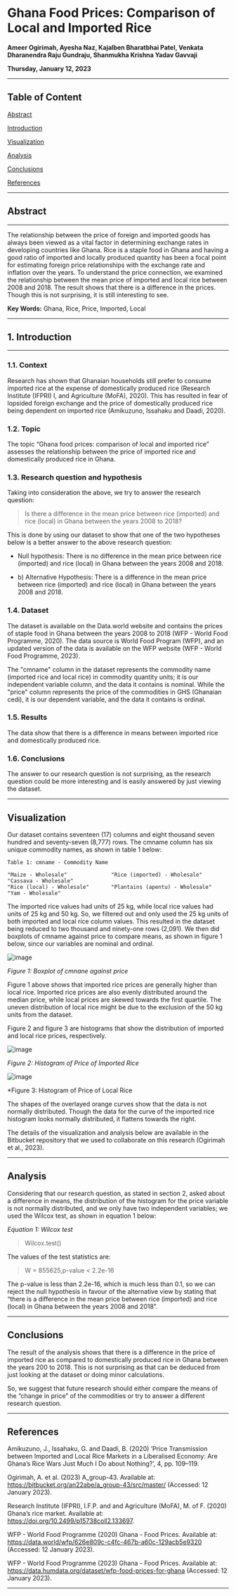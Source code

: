 # Ghana Food Prices: Comparison of Local and Imported Rice

**Ameer Ogirimah, Ayesha Naz, Kajalben Bharatbhai Patel, Venkata Dharanendra Raju Gundraju, Shanmukha Krishna Yadav Gavvaji**

**Thursday, January 12, 2023**

---

## Table of Content

[Abstract](#Abstract)

[Introduction](#Introduction)

[Visualization](#Visualization)

[Analysis](#Analysis)

[Conclusions](#Conclusions)

[References](#References)

---

## Abstract

---
The relationship between the price of foreign and imported goods has always been viewed as a vital factor in determining exchange rates in developing countries like Ghana. Rice is a staple food in Ghana and having a good ratio of imported and locally produced quantity has been a focal point for estimating foreign price relationships with the exchange rate and inflation over the years. To understand the price connection, we examined the relationship between the mean price of imported and local rice between 2008 and 2018. The result shows that there is a difference in the prices. Though this is not surprising, it is still interesting to see.

**Key Words:** Ghana, Rice, Price, Imported, Local

---

## 1. Introduction

---
### 1.1. Context

Research has shown that Ghanaian households still prefer to consume imported rice at the expense of domestically produced rice (Research Institute (IFPRI) I, and Agriculture (MoFA), 2020). This has resulted in fear of lopsided foreign exchange and the price of domestically produced rice being dependent on imported rice (Amikuzuno, Issahaku and Daadi, 2020).

### 1.2. Topic

The topic “Ghana food prices: comparison of local and imported rice” assesses the relationship between the price of imported rice and domestically produced rice in Ghana.

### 1.3. Research question and hypothesis

Taking into consideration the above, we try to answer the research question:
>Is there a difference in the mean price between rice (imported) and rice (local) in Ghana between the years 2008 to 2018?

This is done by using our dataset to show that one of the two hypotheses below is a better answer to the above research question:

- Null hypothesis: There is no difference in the mean price between rice (imported) and rice (local) in Ghana between the years 2008 and 2018.

- b)	Alternative Hypothesis: There is a difference in the mean price between rice (imported) and rice (local) in Ghana between the years 2008 and 2018.

### 1.4. Dataset

The dataset is available on the Data.world website and contains the prices of staple food in Ghana between the years 2008 to 2018 (WFP - World Food Programme, 2020). The data source is World Food Program (WFP), and an updated version of the data is available on the WFP website (WFP - World Food Programme, 2023).

The "cmname" column in the dataset represents the commodity name (imported rice and local rice) in commodity quantity units; it is our independent variable column, and the data it contains is nominal. While the "price" column represents the price of the commodities in GHS (Ghanaian cedi), it is our dependent variable, and the data it contains is ordinal.

### 1.5. Results

The data show that there is a difference in means between imported rice and domestically produced rice.

### 1.6. Conclusions

The answer to our research question is not surprising, as the research question could be more interesting and is easily answered by just viewing the dataset.

---

## Visualization

Our dataset contains seventeen (17) columns and eight thousand seven hundred and seventy-seven (8,777) rows. The cmname column has six unique commodity names, as shown in table 1 below:

```
Table 1: cmname - Commodity Name

"Maize - Wholesale"              "Rice (imported) - Wholesale"         "Cassava - Wholesale"           
"Rice (local) - Wholesale"       "Plantains (apentu) - Wholesale"      "Yam - Wholesale"
```
The imported rice values had units of 25 kg, while local rice values had units of 25 kg and 50 kg. So, we filtered out and only used the 25 kg units of both imported and local rice column values. This resulted in the dataset being reduced to two thousand and ninety-one rows (2,091).
We then did boxplots of cmname against price to compare means, as shown in figure 1 below, since our variables are nominal and ordinal.

![image](Boxplot-of-rice-against-price.png)

*Figure 1: Boxplot of cmnane against price*

Figure 1 above shows that imported rice prices are generally higher than local rice. Imported rice prices are also evenly distributed around the median price, while local prices are skewed towards the first quartile. The uneven distribution of local rice might be due to the exclusion of the 50 kg units from the dataset.

Figure 2 and figure 3 are histograms that show the distribution of imported and local rice prices, respectively.

![image](Histogram-of-imported-rice.png)

*Figure 2: Histogram of Price of Imported Rice*

![image](Histogram-of-local-rice.png)

*Figure 3: Histogram of Price of Local Rice

The shapes of the overlayed orange curves show that the data is not normally distributed. Though the data for the curve of the imported rice histogram looks normally distributed, it flattens towards the right.

The details of the visualization and analysis below are available in the Bitbucket repository that we used to collaborate on this research (Ogirimah et al., 2023).

---

## Analysis

Considering that our research question, as stated in section 2, asked about a difference in means, the distribution of the histogram for the price variable is not normally distributed, and we only have two independent variables; we used the Wilcox test, as shown in equation 1 below:

*Equation 1: Wilcox test*

>Wilcox.test()

The values of the test statistics are:

>W = 855625,p-value < 2.2e-16

The p-value is less than 2.2e-16, which is much less than 0.1, so we can reject the null hypothesis in favour of the alternative view by stating that “there is a difference in the mean price between rice (imported) and rice (local) in Ghana between the years 2008 and 2018”.

---

## Conclusions

The result of the analysis shows that there is a difference in the price of imported rice as compared to domestically produced rice in Ghana between the years 200 to 2018. This is not surprising as that can be deduced from just looking at the dataset or doing minor calculations.

So, we suggest that future research should either compare the means of the “change in price” of the commodities or try to answer a different research question.

---

## References

Amikuzuno, J., Issahaku, G. and Daadi, B. (2020) ‘Price Transmission between Imported and Local Rice Markets in a Liberalised Economy: Are Ghana’s Rice Wars Just Much I Do about Nothing?’, 4, pp. 109–119.

Ogirimah, A. et al. (2023) A_group-43. Available at: https://bitbucket.org/an22abe/a_group-43/src/master/ (Accessed: 12 January 2023).

Research Institute (IFPRI), I.F.P. and and Agriculture (MoFA), M. of F. (2020) Ghana’s rice market. Available at: https://doi.org/10.2499/p15738coll2.133697.

WFP - World Food Programme (2020) Ghana - Food Prices. Available at: https://data.world/wfp/626e809c-c4fc-467b-a60c-129acb5e9320 (Accessed: 12 January 2023).

WFP - World Food Programme (2023) Ghana - Food Prices. Available at: https://data.humdata.org/dataset/wfp-food-prices-for-ghana (Accessed: 12 January 2023).

---